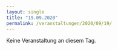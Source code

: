 ```yaml
---
layout: single
title: "19.09.2020"
permalink: /veranstaltungen/2020/09/19/
---
```


Keine Veranstaltung an diesem Tag.
